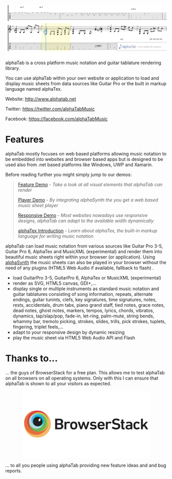 ![alphaTab](Images/banner.png?raw=true "alphaTab")alphaTab is a cross platform music notation and guitar tablature rendering library. 

You can use alphaTab within your own website or application to load and display music sheets from data sources like Guitar Pro or the built in markup language named alphaTex.

Website: http://www.alphatab.net 

Twitter: https://twitter.com/alphaTabMusic

Facebook: https://facebook.com/alphaTabMusic

# Features
alphaTab mostly focuses on web based platforms allowing music notation to be embedded into websites and browser based apps but is designed to be used also from .net based platforms like Windows, UWP and Xamarin. 

Before reading further you might simply jump to our demos: 

> [Feature Demo](http://demo.alphatab.net/features.html) - *Take a look at all visual elements that alphaTab can render*
>
> [Player Demo](http://demo.alphatab.net/player.html) - *By integrating alphaSynth the you get a web based music sheet player* 
>
> [Responsive Demo](http://demo.alphatab.net/responsive.html) - *Most websites nowadays use responsive designs, alphaTab can adapt to the available width dynamically*
>
> [alphaTex Introduction](http://demo.alphatab.net/alphatex.html) - *Learn about alphaTex, the built-in markup language for writing music notation*

alphaTab can load music notation from various sources like Guitar Pro 3-5, Guitar Pro 6, AlphaTex and MusicXML (experimental) and render them into beautiful music sheets right within your browser (or application). Using [alphaSynth](http://github.com/CoderLine/alphaSynth) the music sheets can also be played in your browser without the need of any plugins (HTML5 Web Audio if available, fallback to flash) .

* load GuitarPro 3-5, GuitarPro 6, AlphaTex or MusicXML (experimental)
* render as SVG, HTML5 canvas, GDI+,... 
* display single or multiple instruments as standard music notation and guitar tablatures consisting of song information, repeats, alternate endings, guitar tunints, clefs, key signatures, time signatures, notes, rests, accidentals, drum tabs, piano grand staff, tied notes, grace notes, dead notes, ghost notes, markers, tempos, lyrics, chords, vibratos, dynamics, tap/slap/pop, fade-in, let-ring, palm-mute, string bends, whammy bar, tremolo picking, strokes, slides, trills, pick strokes, tuplets, fingering, triplet feels,... 
* adapt to your responsive design by dynamic resizing 
* play the music sheet via HTML5 Web Audio API and Flash 

# Thanks to... 

... the guys of BrowserStack for a free plan. This allows me to test alphaTab on all browsers on all operating systems. Only with this I can ensure that alphaTab is shown to all your visitors as expected. 

<p align="center">
<a href="https://www.browserstack.com" target="_blank"><img src="Images/BrowserStack.png?raw=true" width="400" align="center"/></a>
</p>

... to all you people using alphaTab providing new feature ideas and and bug reports. 

